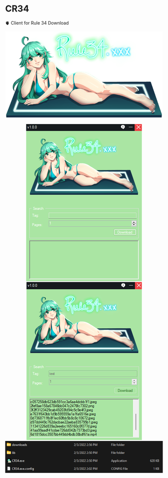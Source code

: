 # CR34
🫀 Client for Rule 34 Download

<p align = "center">
  <a>
    <img src="https://raw.githubusercontent.com/Deadly-Dolls/CR34/main/img/LOGO.png"/>
  </a>
</p>

<p align = "center">
  <a>
    <img src="https://raw.githubusercontent.com/Deadly-Dolls/CR34/main/img/GUI.png"/>
  </a>
  <a>
    <img src="https://raw.githubusercontent.com/Deadly-Dolls/CR34/main/img/RUNNING.png"/>
  </a>
  <a>
    <img src="https://raw.githubusercontent.com/Deadly-Dolls/CR34/main/img/OUTPUT.png"/>
  </a>
</p>
